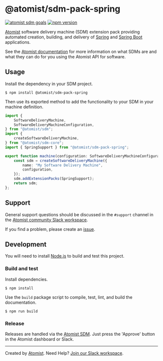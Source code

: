 # @atomist/sdm-pack-spring

[![atomist sdm goals](http://badge.atomist.com/T29E48P34/atomist/sdm-pack-spring/e514504a-2927-468c-8f8a-93568636b896)](https://app.atomist.com/workspace/T29E48P34)
[![npm version](https://img.shields.io/npm/v/@atomist/sdm-pack-spring/next.svg)](https://www.npmjs.com/package/@atomist/sdm-pack-spring/v/next)

[Atomist][atomist] software delivery machine (SDM) extension pack
providing automated creation, building, and delivery of
[Spring][spring] and [Spring Boot][spring-boot] applications.

[spring]: https://spring.io/ (Spring)
[spring-boot]: http://spring.io/projects/spring-boot (Spring Boot)

See the [Atomist documentation][atomist-doc] for more information on
what SDMs are and what they can do for you using the Atomist API for
software.

[atomist-doc]: https://docs.atomist.com/ (Atomist Documentation)

## Usage

Install the dependency in your SDM project.

```
$ npm install @atomist/sdm-pack-spring
```

Then use its exported method to add the functionality to your SDM in
your machine definition.

```typescript
import {
    SoftwareDeliveryMachine,
    SoftwareDeliveryMachineConfiguration,
} from "@atomist/sdm";
import {
    createSoftwareDeliveryMachine,
} from "@atomist/sdm-core";
import { SpringSupport } from "@atomist/sdm-pack-spring";

export function machine(configuration: SoftwareDeliveryMachineConfiguration): SoftwareDeliveryMachine {
    const sdm = createSoftwareDeliveryMachine({
        name: "My Software Delivery Machine",
        configuration,
    });
    sdm.addExtensionPacks(SpringSupport);
    return sdm;
};
```

## Support

General support questions should be discussed in the `#support`
channel in the [Atomist community Slack workspace][slack].

If you find a problem, please create an [issue][].

[issue]: https://github.com/atomist/sdm-pack-spring/issues

## Development

You will need to install [Node.js][node] to build and test this project.

[node]: https://nodejs.org/ (Node.js)

### Build and test

Install dependencies.

```
$ npm install
```

Use the `build` package script to compile, test, lint, and build the
documentation.

```
$ npm run build
```

### Release

Releases are handled via the [Atomist SDM][atomist-sdm].  Just press
the 'Approve' button in the Atomist dashboard or Slack.

[atomist-sdm]: https://github.com/atomist/atomist-sdm (Atomist Software Delivery Machine)

---

Created by [Atomist][atomist].
Need Help?  [Join our Slack workspace][slack].

[atomist]: https://atomist.com/ (Atomist - How Teams Deliver Software)
[slack]: https://join.atomist.com/ (Atomist Community Slack)
